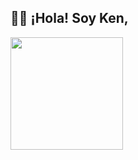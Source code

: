 ## ✌🏼 ¡Hola! Soy Ken,
<img height="180em" src="https://github-readme-stats.vercel.app/api?username=createdbyken&show_icons=true&hide_border=true&&count_private=true&include_all_commits=true" />

